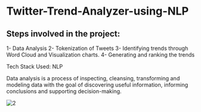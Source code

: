 # Twitter-Trend-Analyzer-using-NLP


## Steps involved in the project:
1- Data Analysis
2- Tokenization of Tweets
3- Identifying trends through Word Cloud and Visualization charts.
4- Generating and ranking the trends

Tech Stack Used: NLP

Data analysis is a process of inspecting, cleansing, transforming and modeling data with the goal of discovering useful information, informing conclusions and supporting decision-making.

![2](https://user-images.githubusercontent.com/45510285/85878280-1166a980-b7f6-11ea-8072-bd9d578078a6.jpg)
